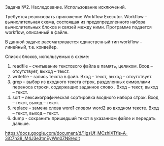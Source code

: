 Задача №2. Наследование. Использование исключений.

Требуется реализовать приложение Workflow Executor.
Workflow – вычислительная схема, состоящая из предопределенного набора вычислительных блоков и связей между ними. Программе подается workflow, описанный в файле.

В данной задаче рассматривается единственный тип workflow – линейный, т.е. конвейер.

Список блоков, используемых в схеме:

1. readfile <filename>  – считывание текстового файла в память, целиком. 
Вход – отсутствует, выход – текст.
2. writefile <filename> – запись текста в файл.
Вход – текст, выход – отсутствует. 
3. grep <word> – выбор из входного текста строк, разделенных символами переноса строки, содержащих заданное слово <word>.
Вход – текст, выход – текст. 
4. sort – лексикографическая сортировка входного набора строк.
Вход – текст, выход – текст.
5. replace <word1> <word2> – замена слова word1 словом word2 во входном тексте.
Вход – текст, выход – текст.
6. dump <filename> - сохранить пришедший текст в указанном файле и передать дальше.
  
https://docs.google.com/document/d/1igsUf_MCzhiXTfis-A-3iC7h38_M4J3e3tmEyWm0ZN8/edit
